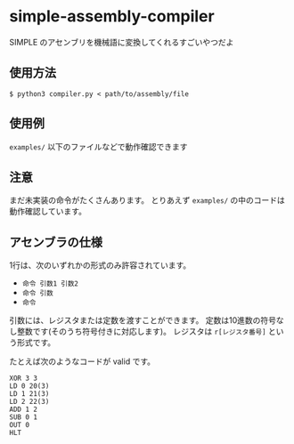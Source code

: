 # simple-assembly-compiler
SIMPLE のアセンブリを機械語に変換してくれるすごいやつだよ

## 使用方法

```
$ python3 compiler.py < path/to/assembly/file
```

## 使用例

`examples/` 以下のファイルなどで動作確認できます

## 注意

まだ未実装の命令がたくさんあります。
とりあえず `examples/` の中のコードは動作確認しています。

## アセンブラの仕様

1行は、次のいずれかの形式のみ許容されています。

* `命令 引数1 引数2`
* `命令 引数`
* `命令`

引数には、レジスタまたは定数を渡すことができます。
定数は10進数の符号なし整数です(そのうち符号付きに対応します)。
レジスタは `r[レジスタ番号]` という形式です。

たとえば次のようなコードが valid です。

```
XOR 3 3
LD 0 20(3)
LD 1 21(3)
LD 2 22(3)
ADD 1 2
SUB 0 1
OUT 0
HLT
```
